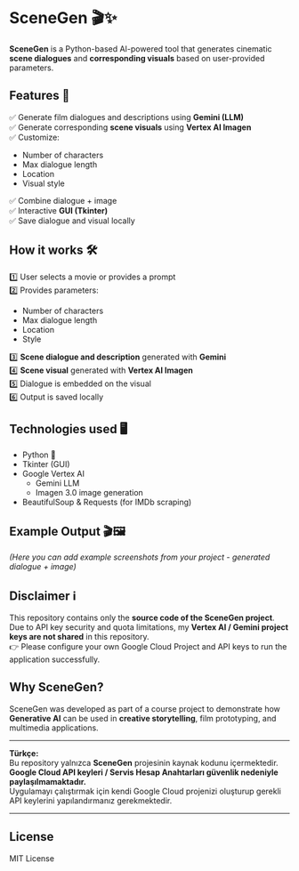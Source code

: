 # SceneGen 🎬✨

**SceneGen** is a Python-based AI-powered tool that generates cinematic **scene dialogues** and **corresponding visuals** based on user-provided parameters.

## Features 🚀

✅ Generate film dialogues and descriptions using **Gemini (LLM)**  
✅ Generate corresponding **scene visuals** using **Vertex AI Imagen**  
✅ Customize:
- Number of characters  
- Max dialogue length  
- Location  
- Visual style  

✅ Combine dialogue + image  
✅ Interactive **GUI (Tkinter)**  
✅ Save dialogue and visual locally

## How it works 🛠️

1️⃣ User selects a movie or provides a prompt  
2️⃣ Provides parameters:
- Number of characters  
- Max dialogue length  
- Location  
- Style  

3️⃣ **Scene dialogue and description** generated with **Gemini**  
4️⃣ **Scene visual** generated with **Vertex AI Imagen**  
5️⃣ Dialogue is embedded on the visual  
6️⃣ Output is saved locally

## Technologies used 🖥️

- Python 🐍  
- Tkinter (GUI)  
- Google Vertex AI  
  - Gemini LLM  
  - Imagen 3.0 image generation  
- BeautifulSoup & Requests (for IMDb scraping)

## Example Output 🎬🖼️

_(Here you can add example screenshots from your project - generated dialogue + image)_

## Disclaimer ℹ️

This repository contains only the **source code of the SceneGen project**.  
Due to API key security and quota limitations, my **Vertex AI / Gemini project keys are not shared** in this repository.  
👉 Please configure your own Google Cloud Project and API keys to run the application successfully.

## Why SceneGen?

SceneGen was developed as part of a course project to demonstrate how **Generative AI** can be used in **creative storytelling**, film prototyping, and multimedia applications.

---

**Türkçe:**  
Bu repository yalnızca **SceneGen** projesinin kaynak kodunu içermektedir.  
**Google Cloud API keyleri / Servis Hesap Anahtarları güvenlik nedeniyle paylaşılmamaktadır.**  
Uygulamayı çalıştırmak için kendi Google Cloud projenizi oluşturup gerekli API keylerini yapılandırmanız gerekmektedir.

---

## License

MIT License
